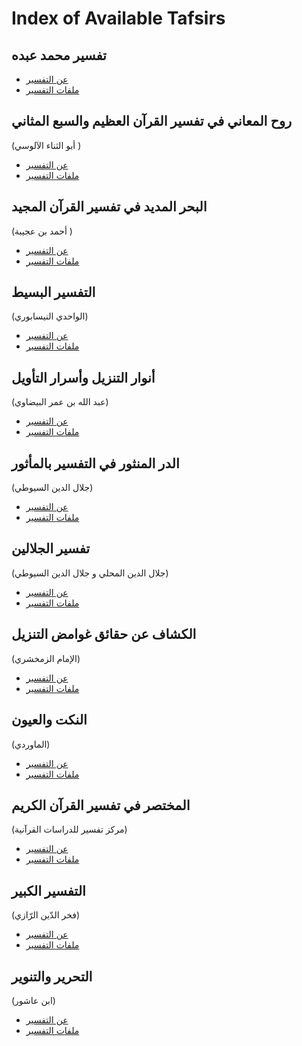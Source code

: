 # Index of Available Tafsirs

## تفسير محمد عبده
* [عن التفسير](https://www.quran.link/books/details/74/)
* [ملفات التفسير](/content/abdu/)

## روح المعاني في تفسير القرآن العظيم والسبع المثاني
(أبو الثناء الآلوسي )
* [عن التفسير](https://www.quran.link/books/details/101/)
* [ملفات التفسير](/content/alaloosi/)

## البحر المديد في تفسير القرآن المجيد
(أحمد بن عجيبة )
* [عن التفسير](https://www.quran.link/books/details/68/)
* [ملفات التفسير](/content/albahr/)

## التفسير البسيط
(الواحدي النيسابوري)
* [عن التفسير](https://www.quran.link/books/details/110/)
* [ملفات التفسير](/content/albaseet/)

## أنوار التنزيل وأسرار التأويل‎
(عبد الله بن عمر البيضاوي)
* [عن التفسير](https://www.quran.link/books/details/109/)
* [ملفات التفسير](/content/albaydawee/)

## الدر المنثور في التفسير بالمأثور
(جلال الدين السيوطي)
* [عن التفسير](https://www.quran.link/books/details/96/)
* [ملفات التفسير](/content/aldorr/)

## تفسير الجلالين
(جلال الدين المحلي و جلال الدين السيوطي)
* [عن التفسير](https://www.quran.link/books/details/70/)
* [ملفات التفسير](/content/aljalalain/)

## الكشاف عن حقائق غوامض التنزيل
(الإمام الزمخشري)
* [عن التفسير](https://www.quran.link/books/details/92/)
* [ملفات التفسير](/content/alkashaf/)

## النكت والعيون
(الماوردي)
* [عن التفسير](https://www.quran.link/books/details/105/)
* [ملفات التفسير](/content/almawirdee/)

## المختصر في تفسير القرآن الكريم
(مركز تفسير للدراسات القرآنية)
* [عن التفسير](https://www.quran.link/books/details/91/)
* [ملفات التفسير](/content/almokhtasar/)

## التفسير الكبير
(فخر الدّين الرّازي)
* [عن التفسير](https://www.quran.link/books/details/69/)
* [ملفات التفسير](/content/alrazy/)

## التحرير والتنوير
(ابن عاشور)
* [عن التفسير](https://www.quran.link/books/details/95/)
* [ملفات التفسير](/content/altahrir/)
